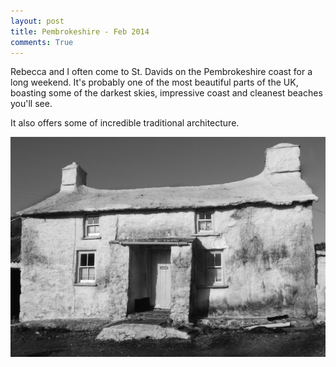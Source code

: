 ```yaml
---
layout: post
title: Pembrokeshire - Feb 2014
comments: True
---
```


Rebecca and I often come to St. Davids on the Pembrokeshire coast for a long weekend. It's probably one of the most beautiful parts of the UK, boasting some of the darkest skies, impressive coast and cleanest beaches you'll see.

It also offers some of incredible traditional architecture.

![Mr Griffith's house, next door](/assets/mr_griffiths_house_wales.jpg)


